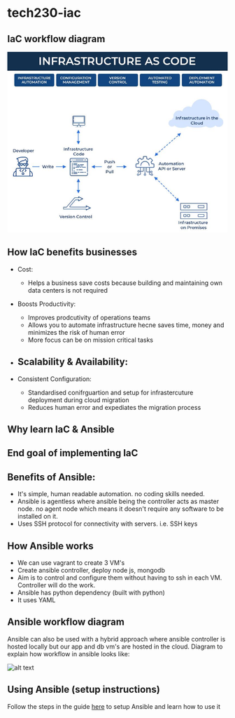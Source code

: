 # tech230-iac

## IaC workflow diagram

![alt text](./assets/2.jpg)

## How IaC benefits businesses

- Cost:

  - Helps a business save costs because building and maintaining own data centers is not required

- Boosts Productivity:

  - Improves prodcutivity of operations teams
  - Allows you to automate infrastructure hecne saves time, money and minimizes the risk of human error
  - More focus can be on mission critical tasks

- ## Scalability & Availability:
- Consistent Configuration:
  - Standardised conifrguartion and setup for infrastercuture deployment during cloud migration
  - Reduces human error and expediates the migration process

## Why learn IaC & Ansible

## End goal of implementing IaC

## Benefits of Ansible:

- It's simple, human readable automation. no coding skills needed.
- Ansible is agentless where ansible being the controller acts as master node. no agent node which means it doesn't require any software to be installed on it.
- Uses SSH protocol for connectivity with servers. i.e. SSH keys

## How Ansible works

- We can use vagrant to create 3 VM's
- Create ansible controller, deploy node js, mongodb
- Aim is to control and configure them without having to ssh in each VM. Controller will do the work.
- Ansible has python dependency (built with python)
- It uses YAML

## Ansible workflow diagram

Ansible can also be used with a hybrid approach where ansible controller is hosted locally but our app and db vm's are hosted in the cloud. Diagram to explain how workflow in ansible looks like:

![alt text](./assets/ansible-diagram.png)

## Using Ansible (setup instructions)

Follow the steps in the guide [here](./ansible-setup.md) to setup Ansible and learn how to use it
